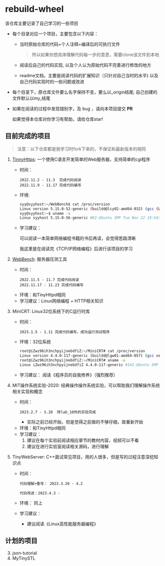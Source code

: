 # rebuild-wheel
该仓库主要记录了自己学习的一些项目

- 每个目录对应一个项目，主要包含以下内容：
    - 当时原始仓库的代码+个人注释+编译后的可执行文件

        > 所以如果你想具体理解代码每一步的意思，需要clone该文件到本地
    - 阅读后自己的代码实现, 以及个人认为原始代码不完善进行修改的地方
    - readme文档，主要是阅读代码的扩展知识（只针对自己当时的水平) 以及 自己代码实现时的一些问题或改进
- 每个目录下，原仓库文件要么名字保持不变，要么以_origin结尾; 自己创建的文件默认以my_结尾
- 如果在阅读的过程中发现错别字，及 bug ，请向本项目提交 **PR**

  如果觉得本仓库对你学习有帮助，请给仓库star!

## 目前完成的项目

> 注意：以下仓库都是我学习时fork下来的，不保证和最新版本的相同

1. [TinnyHttps](https://github.com/Syy-99/Tinyhttpd): 一个使用C语言开发简单的Web服务器，支持简单的cgi程序
    - 时间：
        ```
        2022.11.2 - 11.3  完成代码阅读
        2022.11.9 - 11.17 完成代码编写
        ```
    - 环境:
        ```sh
        syy@syyhost:~/WebBench$ cat /proc/version
        Linux version 5.15.0-52-generic (buildd@lcy02-amd64-032) (gcc (Ubuntu 11.2.0-19ubuntu1) 11.2.0, GNU ld (GNU Binutils for Ubuntu) 2.38) #58-Ubuntu SMP Thu Oct 13 08:03:55 UTC 2022
        syy@syyhost:~$ uname -a
        Linux syyhost 5.15.0-56-generic #62-Ubuntu SMP Tue Nov 22 19:54:14 UTC 2022 x86_64 x86_64 x86_64 GNU/Linux
        ```
    - 学习建议：
        
        可以阅读一本简单网络编程书籍的书后再读，会觉得思路清晰

        我这里是在阅读完《TCP/IP网络编程》后进行该项目的学习
2. [WebBench](https://github.com/Syy-99/WebBench): 服务器压测工具
    - 时间：
        ```
        2022.11.5 - 11.7 完成代码阅读
        2022.11.17 - 11.23 完成代码编写
        ```
    - 环境：和TinyHttpd相同
    - 学习建议：Linux网络编程 + HTTP相关知识

3. MiniCRT: Linux32位系统下的C运行时库
	- 时间：
		```
		2023.1.5 - 1.11 完成代码编写，成功运行测试程序
		```
	- 环境：32位系统
		```sh
		root@iZwz96ih3nchpyijnebdfiZ:~/MiniCRT# cat /proc/version
		Linux version 4.4.0-117-generic (buildd@lgw01-amd64-057) (gcc version 5.4.0 20160609 (Ubuntu 5.4.0-6ubuntu1~16.04.9) ) #141-Ubuntu SMP Tue Mar 13 12:01:47 UTC 2018
		root@iZwz96ih3nchpyijnebdfiZ:~/MiniCRT# uname -a
		Linux iZwz96ih3nchpyijnebdfiZ 4.4.0-117-generic #141-Ubuntu SMP Tue Mar 13 12:01:47 UTC 2018 i686 i686 i686 GNU/Linux
		```
	- 学习建议：
		阅读《程序员的自我修养》（强烈推荐）

4. MIT操作系统实验-2020: 经典操作操作系统实验，可以帮助我们理解操作系统相关实现和概念
    - 时间：
        ```
        2023.2.7 - 3.20  除lab_10外的实验完成
        ```
        - 实际之前已经开始，但是觉得之前做的不够仔细，故重新开始
    - 环境：和TinyHttpd相同
    - 学习建议：
        1. 建议在每个实验前阅读相应章节的教材内容，视频可以不看
        2. 建议在进行实验室阅读相关源码，进行理解

5. TinyWebServer: C++面试常见项目，用的人很多，但是写的过程注意深挖知识点

    - 时间：
    
        ```
        代码理解+重写： 2023.3.20 - 4.2 

        代码改进：2023.4.3 -     
        ```
    - 环境： 同上

    - 学习建议：

        - 建议阅读《Linux高性能服务器编程》

        
## 计划的项目

3. json-tutorial
4. MyTinySTL

